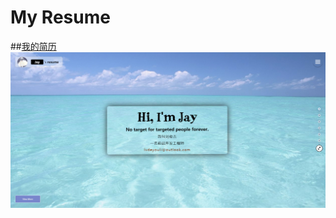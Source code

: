 # My Resume
##[我的简历](https://lvdeyouli.github.io/)
![Aaron Swartz](https://raw.githubusercontent.com/lvdeyouli/lvdeyouli.github.io/master/source/images/-Anti-stealing-link%3Dimg%26path%3Dwork13.jpg)
